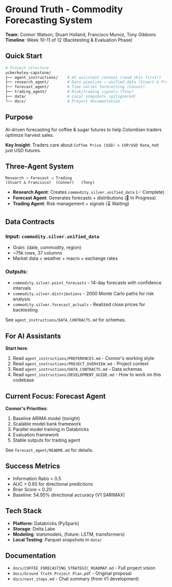 # Ground Truth - Commodity Forecasting System

**Team**: Connor Watson, Stuart Holland, Francisco Munoz, Tony Gibbons
**Timeline**: Week 10-11 of 12 (Backtesting & Evaluation Phase)

## Quick Start

```bash
# Project structure
ucberkeley-capstone/
├── agent_instructions/    # AI assistant context (read this first!)
├── research_agent/        # Data pipeline → unified_data (Stuart & Francisco)
├── forecast_agent/        # Time series forecasting (Connor)
├── trading_agent/         # Risk/trading signals (Tony)
├── data/                  # Local snapshots (gitignored)
└── docs/                  # Project documentation
```

## Purpose

AI-driven forecasting for coffee & sugar futures to help Colombian traders optimize harvest sales.

**Key Insight**: Traders care about `Coffee Price (USD) × COP/USD Rate`, not just USD futures.

## Three-Agent System

```
Research → Forecast → Trading
(Stuart & Francisco)  (Connor)   (Tony)
```

- **Research Agent**: Creates `commodity.silver.unified_data` (✅ Complete)
- **Forecast Agent**: Generates forecasts + distributions (🚧 In Progress)
- **Trading Agent**: Risk management + signals (⏳ Waiting)

## Data Contracts

### Input: `commodity.silver.unified_data`
- Grain: (date, commodity, region)
- ~75k rows, 37 columns
- Market data + weather + macro + exchange rates

### Outputs:
- `commodity.silver.point_forecasts` - 14-day forecasts with confidence intervals
- `commodity.silver.distributions` - 2000 Monte Carlo paths for risk analysis
- `commodity.silver.forecast_actuals` - Realized close prices for backtesting

See `agent_instructions/DATA_CONTRACTS.md` for schemas.

## For AI Assistants

**Start here**:
1. Read `agent_instructions/PREFERENCES.md` - Connor's working style
2. Read `agent_instructions/PROJECT_OVERVIEW.md` - Project context
3. Read `agent_instructions/DATA_CONTRACTS.md` - Data schemas
4. Read `agent_instructions/DEVELOPMENT_GUIDE.md` - How to work on this codebase

## Current Focus: Forecast Agent

**Connor's Priorities**:
1. Baseline ARIMA model (tonight)
2. Scalable model bank framework
3. Parallel model training in Databricks
4. Evaluation framework
5. Stable outputs for trading agent

See `forecast_agent/README.md` for details.

## Success Metrics

- Information Ratio > 0.5
- AUC > 0.65 for directional predictions
- Brier Score < 0.20
- Baseline: 54.95% directional accuracy (V1 SARIMAX)

## Tech Stack

- **Platform**: Databricks (PySpark)
- **Storage**: Delta Lake
- **Modeling**: statsmodels, (future: LSTM, transformers)
- **Local Testing**: Parquet snapshots in `data/`

## Documentation

- `docs/COFFEE_FORECASTING_STRATEGIC_ROADMAP.md` - Full project vision
- `docs/Ground Truth Project Plan.pdf` - Original proposal
- `docs/next_steps.md` - Chat summary (from V1 development)
